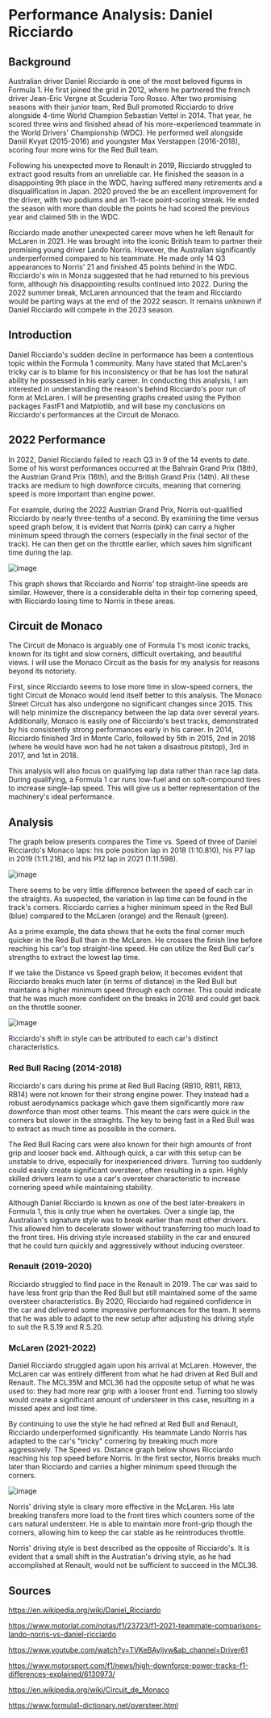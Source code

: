 # Performance Analysis: Daniel Ricciardo 


## Background

Australian driver Daniel Ricciardo is one of the most beloved figures in Formula 1. He first joined the grid in 2012, where he partnered the french driver Jean-Eric Vergne at Scuderia Toro Rosso. After two promising seasons with their junior team, Red Bull promoted Ricciardo to drive alongside 4-time World Champion Sebastian Vettel in 2014. That year, he scored three wins and finished ahead of his more-experienced teammate in the World Drivers' Championship (WDC). He performed well alongside Daniil Kvyat (2015-2016) and youngster Max Verstappen (2016-2018), scoring four more wins for the Red Bull team.

Following his unexpected move to Renault in 2019, Ricciardo struggled to extract good results from an unreliable car. He finished the season in a disappointing 9th place in the WDC, having suffered many retirements and a disqualification in Japan. 2020 proved the be an excellent improvement for the driver, with two podiums and an 11-race point-scoring streak. He ended the season with more than double the points he had scored the previous year and claimed 5th in the WDC.

Ricciardo made another unexpected career move when he left Renault for McLaren in 2021. He was brought into the iconic British team to partner their promising young driver Lando Norris. However, the Australian significantly underperformed compared to his teammate. He made only 14 Q3 appearances to Norris' 21 and finished 45 points behind in the WDC. Ricciardo's win in Monza suggested that he had returned to his previous form, although his disappointing results continued into 2022. During the 2022 summer break, McLaren announced that the team and Ricciardo would be parting ways at the end of the 2022 season. It remains unknown if Daniel Ricciardo will compete in the 2023 season.


## Introduction

Daniel Ricciardo's sudden decline in performance has been a contentious topic within the Formula 1 community. Many have stated that McLaren's tricky car is to blame for his inconsistency or that he has lost the natural ability he possessed in his early career. In conducting this analysis, I am interested in understanding the reason's behind Ricciardo's poor run of form at McLaren. I will be presenting graphs created using the Python packages FastF1 and Matplotlib, and will base my conclusions on Ricciardo's performances at the Circuit de Monaco.


## 2022 Performance

In 2022, Daniel Ricciardo failed to reach Q3 in 9 of the 14 events to date. Some of his worst performances occurred at the Bahrain Grand Prix (18th), the Austrian Grand Prix (16th), and the British Grand Prix (14th). All these tracks are medium to high downforce circuits, meaning that cornering speed is more important than engine power.

For example, during the 2022 Austrian Grand Prix, Norris out-qualified Ricciardo by nearly three-tenths of a second. By examining the time versus speed graph below, it is evident that Norris (pink) can carry a higher minimum speed through the corners (especially in the final sector of the track). He can then get on the throttle earlier, which saves him significant time during the lap.

![image](https://user-images.githubusercontent.com/102626427/188752290-b94664f0-bb09-4fa7-986f-c4800c8f217d.png)

This graph shows that Ricciardo and Norris' top straight-line speeds are similar. However, there is a considerable delta in their top cornering speed, with Ricciardo losing time to Norris in these areas.


## Circuit de Monaco

The Circuit de Monaco is arguably one of Formula 1's most iconic tracks, known for its tight and slow corners, difficult overtaking, and beautiful views. I will use the Monaco Circuit as the basis for my analysis for reasons beyond its notoriety.
 
First, since Ricciardo seems to lose more time in slow-speed corners, the tight Circuit de Monaco would lend itself better to this analysis. The Monaco Street Circuit has also undergone no significant changes since 2015. This will help minimize the discrepancy between the lap data over several years. Additionally, Monaco is easily one of Ricciardo's best tracks, demonstrated by his consistently strong performances early in his career. In 2014, Ricciardo finished 3rd in Monte Carlo, followed by 5th in 2015, 2nd in 2016 (where he would have won had he not taken a disastrous pitstop), 3rd in 2017, and 1st in 2018. 
 
This analysis will also focus on qualifying lap data rather than race lap data. During qualifying, a Formula 1 car runs low-fuel and on soft-compound tires to increase single-lap speed. This will give us a better representation of the machinery's ideal performance.


## Analysis

The graph below presents compares the Time vs. Speed of three of Daniel Ricciardo's Monaco laps: his pole position lap in 2018 (1:10.810), his P7 lap in 2019 (1:11.218), and his P12 lap in 2021 (1:11.598).

![image](https://user-images.githubusercontent.com/102626427/188752546-60733117-6831-4219-84d9-1cdaa550c848.png)

There seems to be very little difference between the speed of each car in the straights. As suspected, the variation in lap time can be found in the track's corners. Ricciardo carries a higher minimum speed in the Red Bull (blue) compared to the McLaren (orange) and the Renault (green). 

As a prime example, the data shows that he exits the final corner much quicker in the Red Bull than in the McLaren. He crosses the finish line before reaching his car's top straight-line speed. He can utilize the Red Bull car's strengths to extract the lowest lap time.


If we take the Distance vs Speed graph below, it becomes evident that Ricciardo breaks much later (in terms of distance) in the Red Bull but maintains a higher minimum speed through each corner. This could indicate that he was much more confident on the breaks in 2018 and could get back on the throttle sooner.

![image](https://user-images.githubusercontent.com/102626427/188752564-7105129f-dc0d-4e74-ae64-3c0268ee1095.png)

Ricciardo's shift in style can be attributed to each car's distinct characteristics.


### Red Bull Racing (2014-2018)

Ricciardo's cars during his prime at Red Bull Racing (RB10, RB11, RB13, RB14) were not known for their strong engine power. They instead had a robust aerodynamics package which gave them significantly more raw downforce than most other teams. This meant the cars were quick in the corners but slower in the straights. The key to being fast in a Red Bull was to extract as much time as possible in the corners.

The Red Bull Racing cars were also known for their high amounts of front grip and looser back end. Although quick, a car with this setup can be unstable to drive, especially for inexperienced drivers. Turning too suddenly could easily create significant oversteer, often resulting in a spin. Highly skilled drivers learn to use a car's oversteer characteristic to increase cornering speed while maintaining stability.

Although Daniel Ricciardo is known as one of the best later-breakers in Formula 1, this is only true when he overtakes. Over a single lap, the Australian's signature style was to break earlier than most other drivers. This allowed him to decelerate slower without transferring too much load to the front tires. His driving style increased stability in the car and ensured that he could turn quickly and aggressively without inducing oversteer.

### Renault (2019-2020)

Ricciardo struggled to find pace in the Renault in 2019. The car was said to have less front grip than the Red Bull but still maintained some of the same oversteer characteristics. By 2020, Ricciardo had regained confidence in the car and delivered some impressive performances for the team. It seems that he was able to adapt to the new setup after adjusting his driving style to suit the R.S.19 and R.S.20.

### McLaren (2021-2022)

Daniel Ricciardo struggled again upon his arrival at McLaren. However, the McLaren car was entirely different from what he had driven at Red Bull and Renault. The MCL35M and MCL36 had the opposite setup of what he was used to: they had more rear grip with a looser front end. Turning too slowly would create a significant amount of understeer in this case, resulting in a missed apex and lost time.

By continuing to use the style he had refined at Red Bull and Renault, Ricciardo underperformed significantly. His teammate Lando Norris has adapted to the car's "tricky" cornering by breaking much more aggressively. The Speed vs. Distance graph below shows Ricciardo reaching his top speed before Norris. In the first sector, Norris breaks much later than Ricciardo and carries a higher minimum speed through the corners.

![image](https://user-images.githubusercontent.com/102626427/188753026-d22273b5-5453-4864-aa6e-a10756f82447.png)

Norris' driving style is cleary more effective in the McLaren. His late breaking transfers more load to the front tires which counters some of the cars natural understeer. He is able to maintain more front-grip though the corners, allowing him to keep the car stable as he reintroduces throttle.

Norris' driving style is best described as the opposite of Ricciardo's. It is evident that a small shift in the Austratian's driving style, as he had accomplished at Renault, would not be sufficient to succeed in the MCL36.

 
 ## Sources
 
 https://en.wikipedia.org/wiki/Daniel_Ricciardo
 
 https://www.motorlat.com/notas/f1/23723/f1-2021-teammate-comparisons-lando-norris-vs-daniel-ricciardo
 
 https://www.youtube.com/watch?v=TVKeBAyIjyw&ab_channel=Driver61
 
 https://www.motorsport.com/f1/news/high-downforce-power-tracks-f1-differences-explained/6130973/
 
 https://en.wikipedia.org/wiki/Circuit_de_Monaco
 
 https://www.formula1-dictionary.net/oversteer.html
